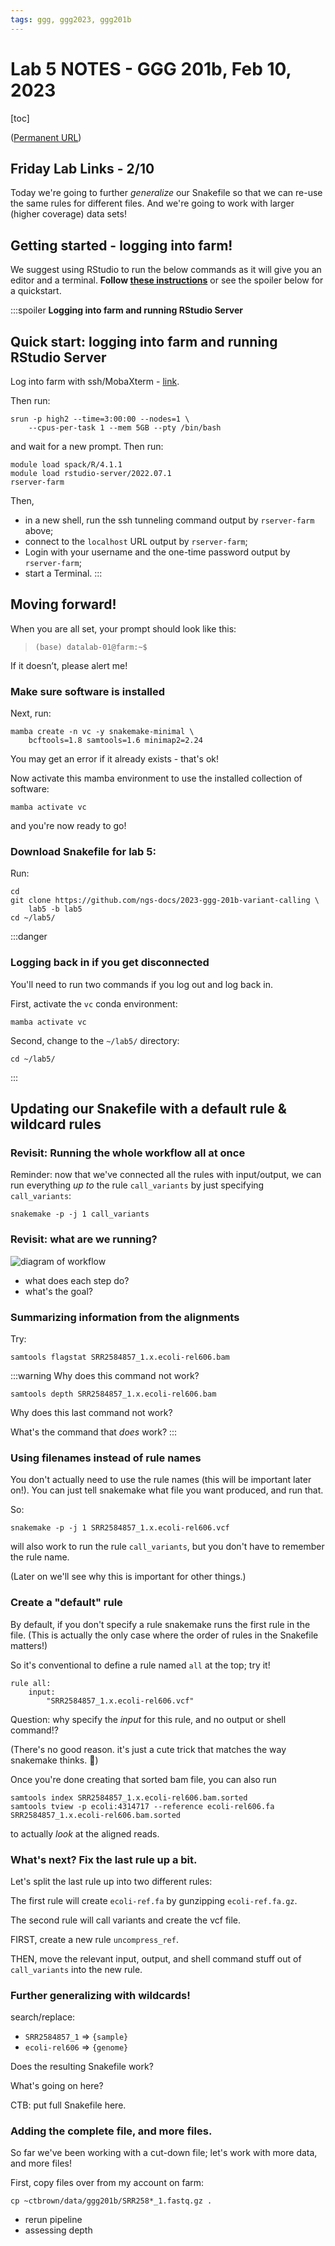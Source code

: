 ```yaml
---
tags: ggg, ggg2023, ggg201b
---
```


# Lab 5 NOTES - GGG 201b, Feb 10, 2023

[toc]

([Permanent URL](https://github.com/ngs-docs/2023-ggg201b-lab/blob/main/lab-5.md))

## Friday Lab Links - 2/10

Today we're going to further _generalize_ our Snakefile so that we can re-use the same rules for different files. And we're going to work with larger (higher coverage) data sets!


## Getting started - logging into farm!

We suggest using RStudio to run the below commands as it will give you an editor and a terminal. **Follow [these instructions]((https://hackmd.io/n7_pXRiiRQ-YpQBQ93uW9Q?view#2-Start-and-connect-to-an-RStudio-Server-on-farm))** or see the spoiler below for a quickstart.

:::spoiler **Logging into farm and running RStudio Server**

## Quick start: logging into farm and running RStudio Server

Log into farm with ssh/MobaXterm - [link](https://hackmd.io/n7_pXRiiRQ-YpQBQ93uW9Q?view#1-Logging-into-farm).

Then run:
```
srun -p high2 --time=3:00:00 --nodes=1 \
    --cpus-per-task 1 --mem 5GB --pty /bin/bash
```
and wait for a new prompt. Then run:
```
module load spack/R/4.1.1
module load rstudio-server/2022.07.1
rserver-farm
```

Then, 
* in a new shell, run the ssh tunneling command output by `rserver-farm` above;
* connect to the `localhost` URL output by `rserver-farm`;
* Login with your username and the one-time password output by `rserver-farm`;
* start a Terminal.
:::

## Moving forward!

When you are all set, your prompt should look like this:


>~~~
>(base) datalab-01@farm:~$
>~~~

If it doesn’t, please alert me!

### Make sure software is installed

Next, run:
```
mamba create -n vc -y snakemake-minimal \
    bcftools=1.8 samtools=1.6 minimap2=2.24
```

You may get an error if it already exists - that's ok!

Now activate this mamba environment to use the installed collection of software:
```
mamba activate vc
```
and you're now ready to go!

### Download Snakefile for lab 5:

Run:
```
cd
git clone https://github.com/ngs-docs/2023-ggg-201b-variant-calling \
    lab5 -b lab5 
cd ~/lab5/
```

:::danger
### Logging back in if you get disconnected

You'll need to run two commands if you log out and log back in.

First, activate the `vc` conda environment:
```
mamba activate vc
```
Second, change to the ``~/lab5/`` directory:
```
cd ~/lab5/
```
:::

## Updating our Snakefile with a default rule & wildcard rules

### Revisit: Running the whole workflow all at once

Reminder: now that we've connected all the rules with input/output, we can run everything _up to_ the rule `call_variants` by just specifying `call_variants`:

```
snakemake -p -j 1 call_variants
```

### Revisit: what are we running?

![diagram of workflow](https://github.com/ngs-docs/2023-ggg-201b-lab/blob/main/lab-4/snakemake-graph.png?raw=true)

* what does each step do?
* what's the goal?

### Summarizing information from the alignments

Try:

```
samtools flagstat SRR2584857_1.x.ecoli-rel606.bam
```

:::warning
Why does this command not work?
```
samtools depth SRR2584857_1.x.ecoli-rel606.bam
```

Why does this last command not work?

What's the command that _does_ work?
:::

### Using filenames instead of rule names

You don't actually need to use the rule names (this will be important
later on!). You can just tell snakemake what file you want produced,
and run that.

So:
```
snakemake -p -j 1 SRR2584857_1.x.ecoli-rel606.vcf
```
will also work to run the rule `call_variants`, but you don't have to remember the rule name.

(Later on we'll see why this is important for other things.)

### Create a "default" rule

By default, if you don't specify a rule snakemake runs the first rule in the file.  (This is actually the only case where the order of rules in the Snakefile matters!)

So it's conventional to define a rule named `all` at the top; try it!

```
rule all:
    input:
        "SRR2584857_1.x.ecoli-rel606.vcf"
```

Question: why specify the _input_ for this rule, and no output or shell command!?

(There's no good reason. it's just a cute trick that matches the way
snakemake thinks. :shrug:)

Once you're done creating that sorted bam file, you can also run

```
samtools index SRR2584857_1.x.ecoli-rel606.bam.sorted
samtools tview -p ecoli:4314717 --reference ecoli-rel606.fa SRR2584857_1.x.ecoli-rel606.bam.sorted
```

to actually _look_ at the aligned reads.

### What's next? Fix the last rule up a bit.

Let's split the last rule up into two different rules:

The first rule will create `ecoli-ref.fa` by gunzipping `ecoli-ref.fa.gz`.

The second rule will call variants and create the vcf file.

FIRST, create a new rule `uncompress_ref`.

THEN, move the relevant input, output, and shell command stuff out of `call_variants` into the new rule.

### Further generalizing with wildcards!

search/replace:
* `SRR2584857_1` => `{sample}`
* `ecoli-rel606` => `{genome}`

Does the resulting Snakefile work?

What's going on here?

CTB: put full Snakefile here.

### Adding the complete file, and more files.

So far we've been working with a cut-down file; let's work with more data, and more files!

First, copy files over from my account on farm:
```
cp ~ctbrown/data/ggg201b/SRR258*_1.fastq.gz .
```

* rerun pipeline
* assessing depth
